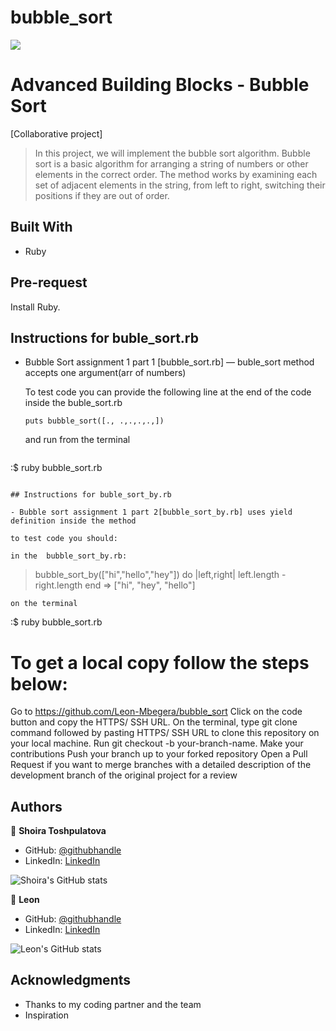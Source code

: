 # bubble_sort

![](https://img.shields.io/badge/Microverse-blueviolet)

# Advanced Building Blocks - Bubble Sort

[Collaborative project]
>In this project, we will implement the bubble sort algorithm. 
Bubble sort is a basic algorithm for arranging a string of numbers or other elements in the correct order. The method works by examining each set of adjacent elements in the string, from left to right, switching their positions if they are out of order.

## Built With

- Ruby

## Pre-request

Install Ruby.

## Instructions for buble_sort.rb

- Bubble Sort assignment 1 part 1 [bubble_sort.rb] — buble_sort method accepts one argument(arr of numbers)
  
  To test code you can provide the following line at the end of the code inside the buble_sort.rb

  ```
  puts bubble_sort([., .,.,.,.,])
  ```
  
  and run from the terminal
  
  ```terminal
 :$ ruby bubble_sort.rb
  ```

## Instructions for buble_sort_by.rb

- Bubble sort assignment 1 part 2[bubble_sort_by.rb] uses yield definition inside the method

to test code you should:  

in the  bubble_sort_by.rb: 

  ```
  > bubble_sort_by(["hi","hello","hey"]) do |left,right|
  >   left.length - right.length
  > end
  => ["hi", "hey", "hello"]
  ```
on the terminal

 ```
 :$ ruby bubble_sort.rb

# To get a local copy follow the steps below:

Go to https://github.com/Leon-Mbegera/bubble_sort
Click on the code button and copy the HTTPS/ SSH URL.
On the terminal, type git clone command followed by pasting HTTPS/ SSH URL to clone this repository on your local machine.
Run git checkout -b your-branch-name. Make your contributions
Push your branch up to your forked repository
Open a Pull Request if you want to merge branches with a detailed description of the development branch of the original project for a review


## Authors

👤 **Shoira Toshpulatova**

- GitHub: [@githubhandle](https://github.com/shoirata)
- LinkedIn: [LinkedIn](https://www.linkedin.com/in/shoira-tashpulatova-bab4a7122/)

![Shoira's GitHub stats](https://github-readme-stats.vercel.app/api?username=shoirata&count_private=truetheme=dark&show_icons=true)


👤 **Leon**

- GitHub: [@githubhandle](https://github.com/Leon-Mbegera)
- LinkedIn: [LinkedIn](https://www.linkedin.com/in/leon-mbegera-053991174/)

![Leon's GitHub stats](https://github-readme-stats.vercel.app/api?username=Leon-Mbegera&count_private=true&theme=dark&show_icons=true)


## Acknowledgments

- Thanks to my coding partner and the team
- Inspiration
